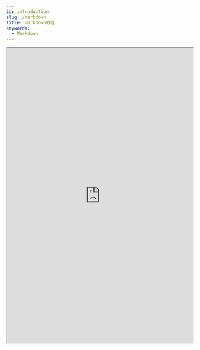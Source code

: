 ```yaml
---
id: introduction
slug: /markdown
title: markdown教程
keywords:
  - Markdown
---
```


<!-- [markdown 官方教程](https://markdown.com.cn/) -->

<iframe src="https://markdown.com.cn/" width="100%" height="800px"  ></iframe>
